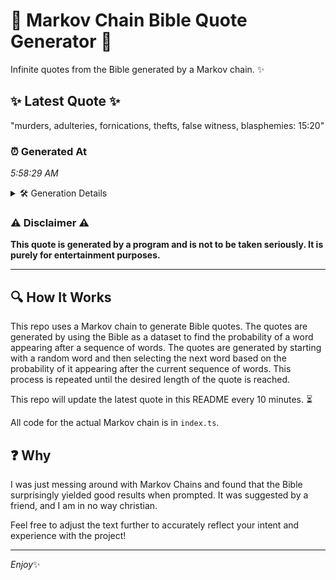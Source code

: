 # 📖 Markov Chain Bible Quote Generator 📖

Infinite quotes from the Bible generated by a Markov chain. ✨

## ✨ Latest Quote ✨
"murders, adulteries, fornications, thefts, false witness, blasphemies: 15:20"

### ⏰ Generated At
*5:58:29 AM*

<details>
    <summary>🛠️ Generation Details</summary>
    <p>
        <strong>🌱 Seed:</strong> murders,<br>
        <strong>🔄 Iterations:</strong> 7<br>
        <strong>📜 Context History:</strong><br>[ murders, ]: adulteries,<br>[ murders,, adulteries, ]: fornications,<br>[ murders,, adulteries,, fornications, ]: thefts,<br>[ murders,, adulteries,, fornications,, thefts, ]: false<br>[ murders,, adulteries,, fornications,, thefts,, false ]: witness,<br>[ murders,, adulteries,, fornications,, thefts,, false, witness, ]: blasphemies:<br>[ adulteries,, fornications,, thefts,, false, witness,, blasphemies: ]: 15:20<br>
    </p>
</details>

### ⚠️ Disclaimer ⚠️
**This quote is generated by a program and is not to be taken seriously. It is purely for entertainment purposes.**

---

## 🔍 How It Works

This repo uses a Markov chain to generate Bible quotes. The quotes are generated by using the Bible as a dataset to find the probability of a word appearing after a sequence of words. The quotes are generated by starting with a random word and then selecting the next word based on the probability of it appearing after the current sequence of words. This process is repeated until the desired length of the quote is reached.

This repo will update the latest quote in this README every 10 minutes. ⏳

All code for the actual Markov chain is in `index.ts`.

## ❓ Why

I was just messing around with Markov Chains and found that the Bible surprisingly yielded good results when prompted. 
It was suggested by a friend, and I am in no way christian.

Feel free to adjust the text further to accurately reflect your intent and experience with the project!

---

*Enjoy*✨
